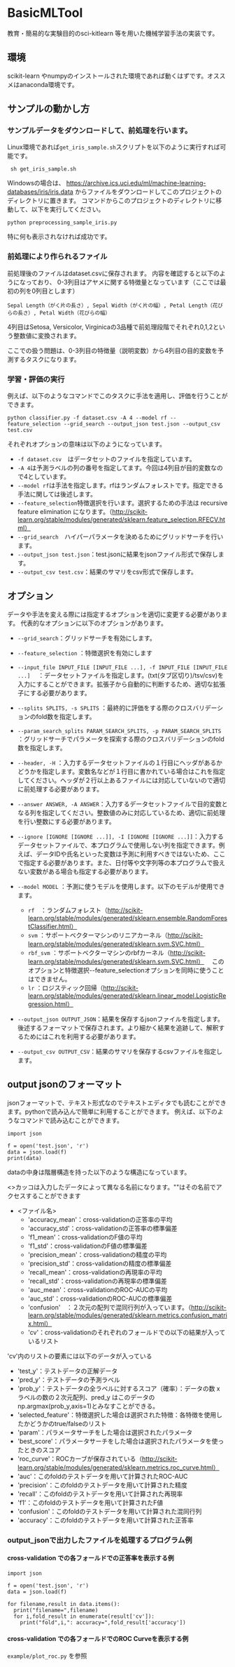 # BasicMLTool

教育・簡易的な実験目的のsci-kitlearn 等を用いた機械学習手法の実装です。

## 環境

scikit-learn やnumpyのインストールされた環境であれば動くはずです。オススメはanaconda環境です。

## サンプルの動かし方

### サンプルデータをダウンロードして、前処理を行います。

Linux環境であれば`get_iris_sample.sh`スクリプトを以下のように実行すれば可能です。
```
 sh get_iris_sample.sh
``` 

Windowsの場合は、
https://archive.ics.uci.edu/ml/machine-learning-databases/iris/iris.data
からファイルをダウンロードしてこのプロジェクトのディレクトリに置きます。
コマンドからこのプロジェクトのディレクトリに移動して、以下を実行してください。
```
python preprocessing_sample_iris.py
```
特に何も表示されなければ成功です。

### 前処理により作られるファイル

前処理後のファイルはdataset.csvに保存されます。
内容を確認すると以下のようになっており、
0-3列目はアヤメに関する特徴量となっています（ここでは最初の列を0列目とします）
```
Sepal Length（がく片の長さ）, Sepal Width（がく片の幅）, Petal Length（花びらの長さ）, Petal Width（花びらの幅）
```

4列目はSetosa, Versicolor, Virginicaの3品種で前処理段階でそれぞれ0,1,2という整数値に変換されます。

ここでの扱う問題は、0-3列目の特徴量（説明変数）から4列目の目的変数を予測するタスクになります。

### 学習・評価の実行

例えば、以下のようなコマンドでこのタスクに手法を適用し、評価を行うことができます。

```
python classifier.py -f dataset.csv -A 4 --model rf --feature_selection --grid_search --output_json test.json --output_csv test.csv
```
それぞれオプションの意味は以下のようになっています。

* `-f dataset.csv`　はデータセットのファイルを指定しています。
* `-A 4`は予測ラベルの列の番号を指定してます。今回は4列目が目的変数なので4としています。
* `--model rf`は手法を指定します。rfはランダムフォレストです。指定できる手法に関しては後述します。
* `--feature_selection`特徴選択を行います。選択するための手法は recursive feature elimination になります。（http://scikit-learn.org/stable/modules/generated/sklearn.feature_selection.RFECV.html）
* `--grid_search`　ハイパーパラメータを決めるためにグリッドサーチを行います。
* `--output_json test.json`：test.jsonに結果をjsonファイル形式で保存します。
* `--output_csv test.csv`：結果のサマリをcsv形式で保存します。

## オプション
データや手法を変える際には指定するオプションを適切に変更する必要があります。
代表的なオプションに以下のオプションがあります。

* `--grid_search`：グリッドサーチを有効にします。
* `--feature_selection` ：特徴選択を有効にします
* `--input_file INPUT_FILE [INPUT_FILE ...], -f INPUT_FILE [INPUT_FILE ...]`
　：データセットファイルを指定します。(txt(タブ区切り)/tsv/csv)を入力にすることができます。拡張子から自動的に判断するため、適切な拡張子にする必要があります。
*  `--splits SPLITS, -s SPLITS` ：最終的に評価をする際のクロスバリデーションのfold数を指定します。
*  `--param_search_splits PARAM_SEARCH_SPLITS, -p PARAM_SEARCH_SPLITS`
  ：グリッドサーチでパラメータを探索する際のクロスバリデーションのfold数を指定します。
*  `--header, -H` ：入力するデータセットファイルの１行目にヘッダがあるかどうかを指定します。変数名などが１行目に書かれている場合はこれを指定してください。ヘッダが２行以上あるファイルには対応していないので適切に前処理する必要があります。
*  `--answer ANSWER, -A ANSWER`：入力するデータセットファイルで目的変数となる列を指定してください。整数値のみに対応しているため、適切に前処理を行い整数にする必要があります。
*  `--ignore [IGNORE [IGNORE ...]], -I [IGNORE [IGNORE ...]]`：入力するデータセットファイルで、本プログラムで使用しない列を指定できます。例えば、データIDや氏名といった変数は予測に利用すべきではないため、ここで指定する必要があります。また、日付等や文字列等の本プログラムで扱えない変数がある場合も指定する必要があります。
*  `--model MODEL` ：予測に使うモデルを使用します。以下のモデルが使用できます。
   * `rf`　：ランダムフォレスト（http://scikit-learn.org/stable/modules/generated/sklearn.ensemble.RandomForestClassifier.html）
   * `svm` ：サポートベクターマシンのリニアカーネル（http://scikit-learn.org/stable/modules/generated/sklearn.svm.SVC.html）
   * `rbf_svm` ：サポートベクターマシンのrbfカーネル（http://scikit-learn.org/stable/modules/generated/sklearn.svm.SVC.html）
     　このオプションと特徴選択--feature_selectionオプションを同時に使うことはできません。 
   * `lr` ：ロジスティック回帰（http://scikit-learn.org/stable/modules/generated/sklearn.linear_model.LogisticRegression.html）

*  `--output_json OUTPUT_JSON`：結果を保存するjsonファイルを指定します。後述するフォーマットで保存されます。より細かく結果を追跡して、解釈するためにはこれを利用する必要があります。
*  `--output_csv OUTPUT_CSV`：結果のサマリを保存するcsvファイルを指定します。

## output jsonのフォーマット

jsonフォーマットで、テキスト形式なのでテキストエディタでも読むことができます。pythonで読み込んで簡単に利用することができます。
例えば、以下のようなコマンドで読み込むことができます。
```
import json

f = open('test.json', 'r')
data = json.load(f)
print(data)
```

dataの中身は階層構造を持った以下のような構造になっています。

<>カッコは入力したデータによって異なる名前になります。""はその名前でアクセスすることができます

* <ファイル名>
  * 'accuracy_mean'：cross-validationの正答率の平均
  * 'accuracy_std'：cross-validationの正答率の標準偏差
  * 'f1_mean'：cross-validationのF値の平均
  * 'f1_std'：cross-validationのF値の標準偏差
  * 'precision_mean'：cross-validationの精度の平均
  * 'precision_std'：cross-validationの精度の標準偏差
  * 'recall_mean'：cross-validationの再現率の平均
  * 'recall_std'：cross-validationの再現率の標準偏差
  * 'auc_mean'：cross-validationのROC-AUCの平均
  * 'auc_std'：cross-validationのROC-AUCの標準偏差
  * 'confusion'　：２次元の配列で混同行列が入っています。（http://scikit-learn.org/stable/modules/generated/sklearn.metrics.confusion_matrix.html）
  * 'cv'：cross-validationのそれぞれのフォールドでの以下の結果が入っているリスト

'cv'内のリストの要素には以下のデータが入っている
  * 'test_y'：テストデータの正解データ
  * 'pred_y'：テストデータの予測ラベル
  * 'prob_y'：テストデータの全ラベルに対するスコア（確率）：データの数 x ラベルの数の２次元配列、pred_y はこのデータのnp.argmax(prob_y,axis=1)とみなすことができる。
  * 'selected_feature'：特徴選択した場合は選択された特徴：各特徴を使用したかどうかのtrue/falseのリスト
  * 'param'：パラメータサーチをした場合は選択されたパラメータ
  * 'best_score'：パラメータサーチをした場合は選択されたパラメータを使ったときのスコア
  * 'roc_curve'：ROCカーブが保存されている（http://scikit-learn.org/stable/modules/generated/sklearn.metrics.roc_curve.html）
  * 'auc'：このfoldのテストデータを用いて計算されたROC-AUC
  * 'precision'：このfoldのテストデータを用いて計算された精度
  * 'recall'：このfoldのテストデータを用いて計算された再現率
  * 'f1'：このfoldのテストデータを用いて計算されたF値
  * 'confusion'：このfoldのテストデータを用いて計算された混同行列
  * 'accuracy'：このfoldのテストデータを用いて計算された正答率
   
### output_jsonで出力したファイルを処理するプログラム例

#### cross-validation での各フォールドでの正答率を表示する例
```
import json

f = open('test.json', 'r')
data = json.load(f)

for filename,result in data.items():
  print("filename=",filename)
  for i,fold_result in enumerate(result['cv']):
    print("fold",i,": accuracy=",fold_result['accuracy'])
```

#### cross-validation での各フォールドでのROC Curveを表示する例
`example/plot_roc.py` を参照


